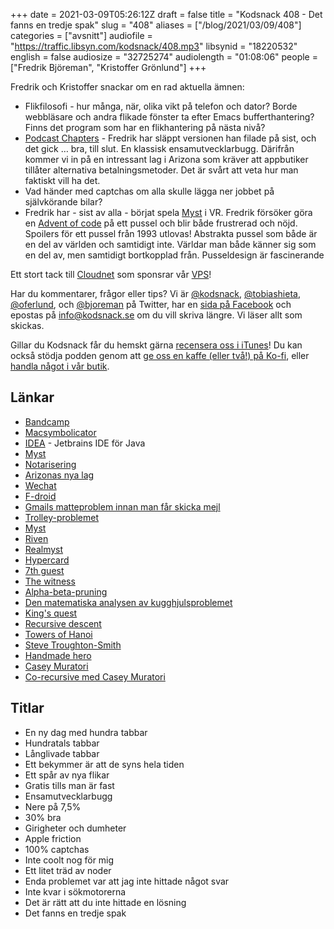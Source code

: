 +++
date = 2021-03-09T05:26:12Z
draft = false
title = "Kodsnack 408 - Det fanns en tredje spak"
slug = "408"
aliases = ["/blog/2021/03/09/408"]
categories = ["avsnitt"]
audiofile = "https://traffic.libsyn.com/kodsnack/408.mp3"
libsynid = "18220532"
english = false
audiosize = "32725274"
audiolength = "01:08:06"
people = ["Fredrik Björeman", "Kristoffer Grönlund"]
+++

Fredrik och Kristoffer snackar om en rad aktuella ämnen:
* Flikfilosofi - hur många, när, olika vikt på telefon och dator? Borde webbläsare och andra flikade fönster ta efter Emacs bufferthantering? Finns det program som har en flikhantering på nästa nivå?
* [Podcast Chapters](https://chaptersapp.com/) - Fredrik har släppt versionen han filade på sist, och det gick … bra, till slut. En klassisk ensamutvecklarbugg. Därifrån kommer vi in på en intressant lag i Arizona som kräver att appbutiker tillåter alternativa betalningsmetoder. Det är svårt att veta hur man faktiskt vill ha det.
* Vad händer med captchas om alla skulle lägga ner jobbet på självkörande bilar?
* Fredrik har - sist av alla - börjat spela [Myst](https://en.wikipedia.org/wiki/Myst) i VR. Fredrik försöker göra en [Advent of code](https://adventofcode.com/) på ett pussel och blir både frustrerad och nöjd. Spoilers för ett pussel från 1993 utlovas! Abstrakta pussel som både är en del av världen och samtidigt inte. Världar man både känner sig som en del av, men samtidigt bortkopplad från. Pusseldesign är fascinerande

Ett stort tack till [Cloudnet](http://www.cloudnet.se) som sponsrar vår [VPS](http://en.wikipedia.org/wiki/Virtual_private_server)!

Har du kommentarer, frågor eller tips? Vi är [@kodsnack](https://www.twitter.com/kodsnack), [@tobiashieta](https://www.twitter.com/tobiashieta), [@oferlund](https://www.twitter.com/oferlund), och [@bjoreman](https://www.twitter.com/bjoreman) på Twitter, har en [sida på Facebook](https://www.facebook.com/kodsnack) och epostas på [info@kodsnack.se](mailto:info@kodsnack.se) om du vill skriva längre. Vi läser allt som skickas.

Gillar du Kodsnack får du hemskt gärna [recensera oss i iTunes](http://itunes.apple.com/se/podcast/kodsnack/id561631498?l=en)! Du kan också stödja podden genom att <a href="https://ko-fi.com/kodsnack" rel="payment">ge oss en kaffe (eller två!) på Ko-fi</a>, eller [handla något i vår butik](https://shop.spreadshirt.se/kodsnack/).

## Länkar ##
* [Bandcamp](https://en.wikipedia.org/wiki/Bandcamp)
* [Macsymbolicator](https://mahdi.jp/apps/macsymbolicator)
* [IDEA](https://en.wikipedia.org/wiki/IntelliJ_IDEA) - Jetbrains IDE för Java
* [Myst](https://en.wikipedia.org/wiki/Myst)
* [Notarisering](https://developer.apple.com/documentation/xcode/notarizing_macos_software_before_distribution)
* [Arizonas nya lag](https://www.theverge.com/2021/3/3/22309284/arizona-app-store-bill-2005-apple-30-percent-cut-bypass-legislation)
* [Wechat](https://en.wikipedia.org/wiki/WeChat)
* [F-droid](https://www.f-droid.org/)
* [Gmails matteproblem innan man får skicka mejl](https://www.wired.com/2008/10/googles-mail-go/)
* [Trolley-problemet](https://en.wikipedia.org/wiki/Trolley_problem)
* [Myst](https://en.wikipedia.org/wiki/Myst)
* [Riven](https://en.wikipedia.org/wiki/Riven)
* [Realmyst](https://en.wikipedia.org/wiki/Myst#PC_remakes)
* [Hypercard](https://en.wikipedia.org/wiki/HyperCard)
* [7th guest](https://en.wikipedia.org/wiki/The_7th_Guest)
* [The witness](https://en.wikipedia.org/wiki/The_Witness_%282016_video_game%29)
* [Alpha-beta-pruning](https://en.wikipedia.org/wiki/Alpha%E2%80%93beta_pruning)
* [Den matematiska analysen av kugghjulsproblemet](https://www.reddit.com/r/myst/comments/bkkzr8/a_mathematical_proof_that_the_myst_clocktower/)
* [King's quest](https://en.wikipedia.org/wiki/King%27s_Quest)
* [Recursive descent](https://en.wikipedia.org/wiki/Recursive_descent_parser)
* [Towers of Hanoi](https://en.wikipedia.org/wiki/Tower_of_Hanoi)
* [Steve Troughton-Smith](https://twitter.com/stroughtonsmith)
* [Handmade hero](https://handmadehero.org/)
* [Casey Muratori](https://caseymuratori.com/about)
* [Co-recursive med Casey Muratori](https://corecursive.com/062-game-programming/)

## Titlar ##
* En ny dag med hundra tabbar
* Hundratals tabbar
* Långlivade tabbar
* Ett bekymmer är att de syns hela tiden
* Ett spår av nya flikar
* Gratis tills man är fast
* Ensamutvecklarbugg
* Nere på 7,5%
* 30% bra
* Girigheter och dumheter
* Apple friction
* 100% captchas
* Inte coolt nog för mig
* Ett litet träd av noder
* Enda problemet var att jag inte hittade något svar
* Inte kvar i sökmotorerna
* Det är rätt att du inte hittade en lösning
* Det fanns en tredje spak